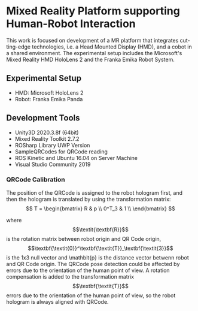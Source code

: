 # Mixed Reality Platform supporting Human-Robot Interaction
This work is focused on development of a MR platform that integrates cut-ting-edge technologies, i.e. a Head Mounted Display (HMD), and a cobot in a shared environment. The experimental setup includes the Microsoft's Mixed Reality HMD HoloLens 2 and the Franka Emika Robot System. 

## Experimental Setup
  - HMD: Microsoft HoloLens 2
  - Robot: Franka Emika Panda

## Development Tools
  - Unity3D 2020.3.8f (64bit)
  - Mixed Reality Toolkit 2.7.2
  - ROSharp Library UWP Version
  - SampleQRCodes for QRCode reading
  - ROS Kinetic and Ubuntu 16.04 on Server Machine
  - Visual Studio Community 2019

### QRCode Calibration
The position of the QRCode is assigned to the robot hologram first, and then the hologram is translated by using the transformation matrix:
$$
T = \begin{bmatrix}
R & p \\
0^T_3 & 1 \\
\end{bmatrix}
$$

where $$\textit{\textbf{R}}$$ is the rotation matrix between robot origin and QR Code origin, $$\textbf{\textit{0}}^\textbf{\textit{T}}_\textbf{\textit{3}}$$ is the 1x3 null vector and \mathbit{p} is the distance vector betwenn robot and QR Code origin.
The QRCode pose detection could be affected by errors due to the orientation of the human point of view. A rotation compensation is added to the transformation matrix $$\textbf{\textit{T}}$$ errors due to the orientation of the human point of view, so the robot hologram is always aligned with QRCode.
